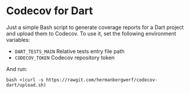 Codecov for Dart
================
Just a simple Bash script to generate coverage reports for a Dart project and
upload them to Codecov. To use it, set the following environment variables:
- `DART_TESTS_MAIN` Relative tests entry file path
- `CODECOV_TOKEN` Codecov repository token

And run:
```
bash <(curl -s https://rawgit.com/hermanbergwerf/codecov-dart/upload.sh)
```
